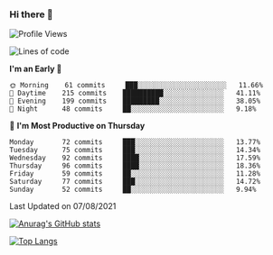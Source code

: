 ### Hi there 👋


<!--START_SECTION:waka-->
![Profile Views](http://img.shields.io/badge/Profile%20Views-366-blue)

![Lines of code](https://img.shields.io/badge/From%20Hello%20World%20I%27ve%20Written-831379%20lines%20of%20code-blue)

**I'm an Early 🐤** 

```text
🌞 Morning    61 commits     ███░░░░░░░░░░░░░░░░░░░░░░   11.66% 
🌆 Daytime    215 commits    ██████████░░░░░░░░░░░░░░░   41.11% 
🌃 Evening    199 commits    █████████░░░░░░░░░░░░░░░░   38.05% 
🌙 Night      48 commits     ██░░░░░░░░░░░░░░░░░░░░░░░   9.18%

```
📅 **I'm Most Productive on Thursday** 

```text
Monday       72 commits     ███░░░░░░░░░░░░░░░░░░░░░░   13.77% 
Tuesday      75 commits     ███░░░░░░░░░░░░░░░░░░░░░░   14.34% 
Wednesday    92 commits     ████░░░░░░░░░░░░░░░░░░░░░   17.59% 
Thursday     96 commits     ████░░░░░░░░░░░░░░░░░░░░░   18.36% 
Friday       59 commits     ██░░░░░░░░░░░░░░░░░░░░░░░   11.28% 
Saturday     77 commits     ███░░░░░░░░░░░░░░░░░░░░░░   14.72% 
Sunday       52 commits     ██░░░░░░░░░░░░░░░░░░░░░░░   9.94%

```

 Last Updated on 07/08/2021
<!--END_SECTION:waka-->

[![Anurag's GitHub stats](https://github-readme-stats.vercel.app/api?username=star6973&show_icons=true&theme=prussian)](https://github.com/star6973/github-readme-stats)

[![Top Langs](https://github-readme-stats.vercel.app/api/top-langs/?username=star6973&layout=compact&hide=jupyter%20notebook,html,css,scss&langs_count=4&theme=prussian)](https://github.com/star6973/github-readme-stats)
